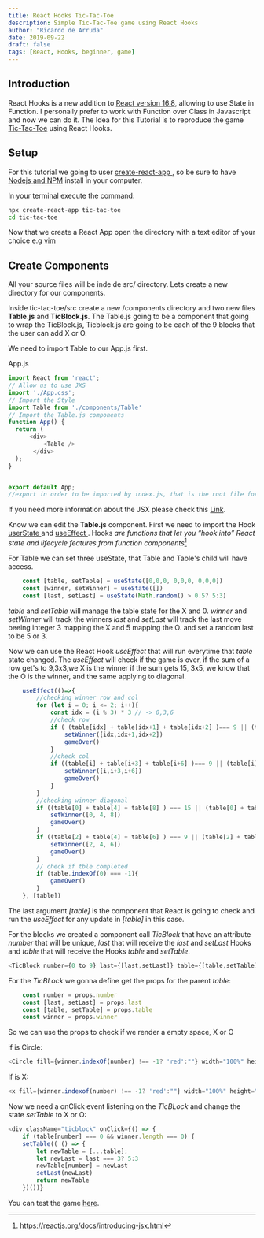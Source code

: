 ```yaml
---
title: React Hooks Tic-Tac-Toe
description: Simple Tic-Tac-Toe game using React Hooks
author: "Ricardo de Arruda"
date: 2019-09-22
draft: false 
tags: [React, Hooks, beginner, game]
---
```


## Introduction
React Hooks is a new addition to [React version 16.8](https://reactjs.org/docs/hooks-intro.html
), allowing to use State in Function. I personally prefer to work with Function over Class in Javascript and now we can do it.
The Idea for this Tutorial is to reproduce the game [Tic-Tac-Toe](https://en.wikipedia.org/wiki/Tic-tac-toe
) using React Hooks.

## Setup
For this tutorial we going to user [ create-react-app ](https://github.com/facebook/create-react-app
), so be sure to have [ Nodejs and NPM](https://nodejs.org/en/
) install in your computer.

In your terminal execute the command:
```bash
npx create-react-app tic-tac-toe
cd tic-tac-toe
```
Now that we create a React App open the directory with a text editor of your choice e.g [vim](https://www.vim.org/
)

## Create Components 

All your source files will be inde de src/ directory. Lets create a new directory for our components.

Inside tic-tac-toe/src create a new /components directory and two new files **Table.js** and **TicBlock.js**.
The Table.js going to be a component that going to wrap the TicBlock.js, Ticblock.js are going to be each of the 9 blocks that the user can add X or O.

We need to import Table to our App.js first.

App.js
```javascript
import React from 'react';
// Allow us to use JXS
import './App.css';
// Import the Style
import Table from './components/Table'
// Import the Table.js components
function App() {
  return (
      <div>
          <Table />
       </div>
  );
}


export default App;
//export in order to be imported by index.js, that is the root file for this App.
```
If you need more information about the JSX please check this [Link](https://reactjs.org/docs/introducing-jsx.html
).

Know we can edit the **Table.js** component.
First we need to import the Hook [ userState ](https://reactjs.org/docs/hooks-reference.html#usestate
) and [ useEffect ](https://reactjs.org/docs/hooks-reference.html#useeffecthttps://reactjs.org/docs/hooks-reference.html#useeffect
). Hooks *are functions that let you “hook into” React state and lifecycle features from function components*[^1]
[^1]: https://reactjs.org/docs/introducing-jsx.html

For Table we can set three useState, that Table and Table's child will have access.
```javascript
    const [table, setTable] = useState([0,0,0, 0,0,0, 0,0,0])
    const [winner, setWinner] = useState([])
    const [last, setLast] = useState(Math.random() > 0.5? 5:3)
```
*table* and *setTable* will manage the table state for the X and 0.
*winner* and *setWinner* will track the winners
*last* and *setLast* will track the last move beeing integer 3 mapping the X
and 5 mapping the O. and set a random last to be 5 or 3.

Now we can use the React Hook *useEffect* that will run everytime that *table* state changed.
The *useEffect* will check if the game is over, if the sum of a row get's to 9,3x3,we X is the winner if 
the sum gets 15, 3x5, we know that the O is the winner, and the same applying to diagonal.
```javascript
    useEffect(()=>{
        //checking winner row and col
        for (let i = 0; i <= 2; i++){
            const idx = (i % 3) * 3 // -> 0,3,6
            //check row
            if ( (table[idx] + table[idx+1] + table[idx+2] )=== 9 || (table[idx] + table[idx+1] + table[idx+2] ) === 15){
                setWinner([idx,idx+1,idx+2])
                gameOver()
            }
            //check col
            if ((table[i] + table[i+3] + table[i+6] )=== 9 || (table[i] + table[i+3] + table[i+6] ) === 15){
                setWinner([i,i+3,i+6])
                gameOver()
            }
        }
        //checking winner diagonal
        if ((table[0] + table[4] + table[8] ) === 15 || (table[0] + table[4] + table[8] ) === 9 ){
            setWinner([0, 4, 8])
            gameOver()
        }
        if ((table[2] + table[4] + table[6] ) === 9 || (table[2] + table[4] + table[6] ) ===15){
            setWinner([2, 4, 6])
            gameOver()
        }
        // check if tble completed
        if (table.indexOf(0) === -1){
            gameOver()
        }
    }, [table])
```
The last argument *[table]* is the component that React is going to check and run the *useEffect*
for any update in *[table]* in this case.

For the blocks we created a component call *TicBlock* that have an attribute *number*
that will be unique, *last* that will receive the *last* and *setLast* Hooks and *table* that
will receive the Hooks *table* and *setTable*.
```javascript
<TicBlock number={0 to 9} last={[last,setLast]} table={[table,setTable]} winner={winner}/> 
```
For the *TicBLock* we gonna define get the props for the parent *table*:
```javascript
    const number = props.number 
    const [last, setLast] = props.last
    const [table, setTable] = props.table
    const winner = props.winner
```
So we can use the props to check if we render a empty space, X or O 

if is Circle:
```javascript
<Circle fill={winner.indexOf(number) !== -1? 'red':""} width="100%" height="100%"/>
```
If is X:
```javascript
<x fill={winner.indexof(number) !== -1? 'red':""} width="100%" height="100%"/>
```
Now we need a onClick event listening on the *TicBLock* and change the
state *setTable* to X or O:
```javascript
<div className="ticblock" onClick={() => {
    if (table[number] === 0 && winner.length === 0) {
    setTable(( () => {
        let newTable = [...table];
        let newLast = last === 3? 5:3
        newTable[number] = newLast
        setLast(newLast)
        return newTable
    })())}
```
You can test the game [here](https://codesandbox.io/s/github/arrudaricardo/tic-tac-toe-react-hook/tree/master/?fontsize=14
).